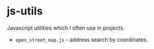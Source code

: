 # js-utils

Javascript utilities which I often use in projects.

* `open_street_map.js` - address search by coordinates.
